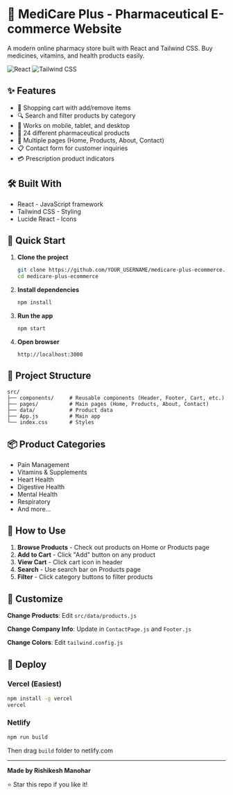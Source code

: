 # 💊 MediCare Plus - Pharmaceutical E-commerce Website

A modern online pharmacy store built with React and Tailwind CSS. Buy medicines, vitamins, and health products easily.

![React](https://img.shields.io/badge/React-18.2.0-blue)
![Tailwind CSS](https://img.shields.io/badge/Tailwind-3.3.0-38bdf8)

## ✨ Features

- 🛒 Shopping cart with add/remove items
- 🔍 Search and filter products by category
- 📱 Works on mobile, tablet, and desktop
- 💊 24 different pharmaceutical products
- 📄 Multiple pages (Home, Products, About, Contact)
- 📋 Contact form for customer inquiries
- 💳 Prescription product indicators

## 🛠️ Built With

- React - JavaScript framework
- Tailwind CSS - Styling
- Lucide React - Icons

## 🚀 Quick Start

1. **Clone the project**
   ```bash
   git clone https://github.com/YOUR_USERNAME/medicare-plus-ecommerce.git
   cd medicare-plus-ecommerce
   ```

2. **Install dependencies**
   ```bash
   npm install
   ```

3. **Run the app**
   ```bash
   npm start
   ```

4. **Open browser**
   ```
   http://localhost:3000
   ```

## 📁 Project Structure

```
src/
├── components/     # Reusable components (Header, Footer, Cart, etc.)
├── pages/          # Main pages (Home, Products, About, Contact)
├── data/           # Product data
├── App.js          # Main app
└── index.css       # Styles
```

## 📦 Product Categories

- Pain Management
- Vitamins & Supplements
- Heart Health
- Digestive Health
- Mental Health
- Respiratory
- And more...

## 🎯 How to Use

1. **Browse Products** - Check out products on Home or Products page
2. **Add to Cart** - Click "Add" button on any product
3. **View Cart** - Click cart icon in header
4. **Search** - Use search bar on Products page
5. **Filter** - Click category buttons to filter products

## 🎨 Customize

**Change Products**: Edit `src/data/products.js`

**Change Company Info**: Update in `ContactPage.js` and `Footer.js`

**Change Colors**: Edit `tailwind.config.js`

## 🚀 Deploy

### Vercel (Easiest)
```bash
npm install -g vercel
vercel
```

### Netlify
```bash
npm run build
```
Then drag `build` folder to netlify.com

---

**Made by Rishikesh Manohar** 

⭐ Star this repo if you like it!